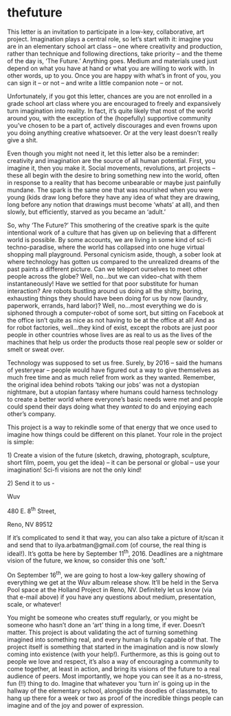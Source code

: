 # thefuture
<p>This letter is an invitation to participate in a low-key, collaborative, art project. Imagination plays a central role, so let’s start with it: imagine you are in an elementary school art class – one where creativity and production, rather than technique and following directions, take priority – and the theme of the day is, ‘The Future.’ Anything goes. Medium and materials used just depend on what you have at hand or what you are willing to work with. In other words, up to you. Once you are happy with what’s in front of you, you can sign it – or not – and write a little companion note – or not. </p>

<p>Unfortunately, if you got this letter, chances are you are not enrolled in a grade school art class where you are encouraged to freely and expansively turn imagination into reality. In fact, it’s quite likely that most of the world around you, with the exception of the (hopefully) supportive community you’ve chosen to be a part of, actively discourages and even frowns upon you doing anything creative whatsoever. Or at the very least doesn’t really give a shit.</p>

<p>Even though you might not need it, let this letter also be a reminder: creativity and imagination are the source of all human potential. First, you imagine it, then you make it. Social movements, revolutions, art projects – these all begin with the desire to bring something new into the world, often in response to a reality that has become unbearable or maybe just painfully mundane. The spark is the same one that was nourished when you were young (kids draw long before they have any idea of what they are drawing, long before any notion that drawings must become ‘whats’ at all), and then slowly, but efficiently, starved as you became an ‘adult.’ </p>

<p>So, why ‘The Future?’ This smothering of the creative spark is the quite intentional work of a culture that has given up on believing that a different world is possible. By some accounts, we are living in some kind of sci-fi techno-paradise, where the world has collapsed into one huge virtual shopping mall playground. Personal cynicism aside, though, a sober look at where technology has gotten us compared to the unrealized dreams of the past paints a different picture. Can we teleport ourselves to meet other people across the globe? Well, no…but we can video-chat with them instantaneously! Have we settled for that poor substitute for human interaction? Are robots bustling around us doing all the shitty, boring, exhausting things they should have been doing for us by now (laundry, paperwork, errands, hard labor)? Well, no…most everything we do is siphoned through a computer-robot of some sort, but sitting on Facebook at the office isn’t quite as nice as not having to be at the office at all! And as for robot factories, well…they kind of exist, except the robots are just poor people in other countries whose lives are as real to us as the lives of the machines that help us order the products those real people sew or solder or smelt or sweat over.</p>

<p>Technology was supposed to set us free. Surely, by 2016 – said the humans of yesteryear – people would have figured out a way to give themselves as much free time and as much relief from work as they wanted. Remember, the original idea behind robots ‘taking our jobs’ was not a dystopian nightmare, but a utopian fantasy where humans could harness technology to create a better world where everyone’s basic needs were met and people could spend their days doing what they <i>wanted</i> to do and enjoying each other’s company.</p>

<p>This project is a way to rekindle some of that energy that we once used to imagine how things could be different on this planet. Your role in the project is simple:</p>

<p>1) Create a vision of the future (sketch, drawing, photograph, sculpture, short film, poem, you get the idea) – it can be personal or global – use your imagination! Sci-fi visions are not the only kind!</p>

<p>2) Send it to us -</p>

<p>Wuv</p>

<p>480 E. 8<sup>th</sup> Street,</p>

<p>Reno, NV 89512</p>

<p>If it’s complicated to send it that way, you can also take a picture of it/scan it and send that to ilya.arbatman@gmail.com (of course, the real thing is ideal!). It’s gotta be here by September 11<sup>th</sup>, 2016. Deadlines are a nightmare vision of the future, we know, so consider this one ‘soft.’ </p>

<p>On September 16<sup>th</sup>, we are going to host a low-key gallery showing of everything we get at the Wuv album release show. It’ll be held in the Serva Pool space at the Holland Project in Reno, NV. Definitely let us know (via that e-mail above) if you have any questions about medium, presentation, scale, or whatever! </p>

<p>You might be someone who creates stuff regularly, or you might be someone who hasn’t done an ‘art’ thing in a long time, if ever. Doesn’t matter. This project is about validating the act of turning something imagined into something real, and every human is fully capable of that. The project itself is something that started in the imagination and is now slowly coming into existence (with your help!). Furthermore, as this is going out to people we love and respect, it’s also a way of encouraging a community to come together, at least in action, and bring its visions of the future to a real audience of peers. Most importantly, we hope you can see it as a no-stress, fun (!!) thing to do. Imagine that whatever you ‘turn in’ is going up in the hallway of the elementary school, alongside the doodles of classmates, to hang up there for a week or two as proof of the incredible things people can imagine and of the joy and power of expression.</p>
